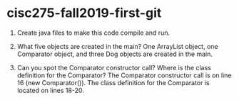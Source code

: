 # cisc275-fall2019-first-git
1. Create java files to make this code compile and run.

2. What five objects are created in the main?
	One ArrayList object, one Comparator object, and three Dog objects are created in the main.
 
3. Can you spot the Comparator constructor call? Where is the class definition for the Comparator?
	The Comparator constructor call is on line 16 (new Comparator<Animal>()).
	The class definition for the Comparator is located on lines 18-20.
